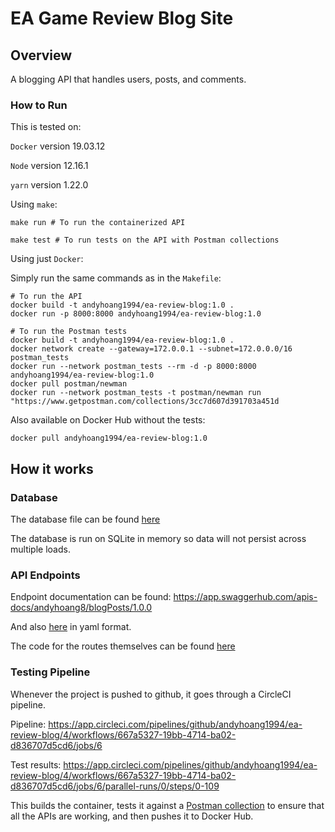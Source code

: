 # EA Game Review Blog Site

## Overview
A blogging API that handles users, posts, and comments.

### How to Run
This is tested on:

`Docker` version 19.03.12

`Node` version 12.16.1

`yarn` version 1.22.0

Using `make`:
```
make run # To run the containerized API
```
```
make test # To run tests on the API with Postman collections
```

Using just `Docker`:

Simply run the same commands as in the `Makefile`:

```
# To run the API
docker build -t andyhoang1994/ea-review-blog:1.0 .
docker run -p 8000:8000 andyhoang1994/ea-review-blog:1.0
```
```
# To run the Postman tests
docker build -t andyhoang1994/ea-review-blog:1.0 .
docker network create --gateway=172.0.0.1 --subnet=172.0.0.0/16 postman_tests
docker run --network postman_tests --rm -d -p 8000:8000 andyhoang1994/ea-review-blog:1.0
docker pull postman/newman
docker run --network postman_tests -t postman/newman run "https://www.getpostman.com/collections/3cc7d607d391703a451d
```

Also available on Docker Hub without the tests:
```
docker pull andyhoang1994/ea-review-blog:1.0
```
## How it works
### Database
The database file can be found [here](./database/db.js)

The database is run on SQLite in memory so data will not persist across multiple loads.

### API Endpoints
Endpoint documentation can be found: https://app.swaggerhub.com/apis-docs/andyhoang8/blogPosts/1.0.0

And also [here](./swagger/api.yaml) in yaml format.

The code for the routes themselves can be found [here](./server/routes.js)

### Testing Pipeline
Whenever the project is pushed to github, it goes through a CircleCI pipeline.

Pipeline: https://app.circleci.com/pipelines/github/andyhoang1994/ea-review-blog/4/workflows/667a5327-19bb-4714-ba02-d836707d5cd6/jobs/6

Test results: https://app.circleci.com/pipelines/github/andyhoang1994/ea-review-blog/4/workflows/667a5327-19bb-4714-ba02-d836707d5cd6/jobs/6/parallel-runs/0/steps/0-109

This builds the container, tests it against a [Postman collection](https://www.getpostman.com/collections/3cc7d607d391703a451d) to ensure that all the APIs are working, and then pushes it to Docker Hub.


